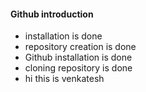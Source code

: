 #### Github introduction
- installation is done
- repository creation is done
- Github installation is done 
- cloning repository is done
- hi this is venkatesh
